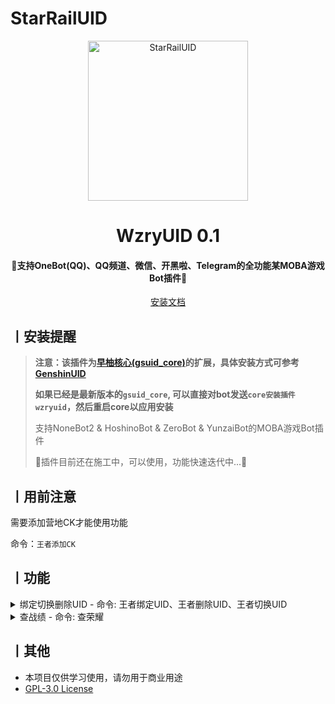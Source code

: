 # StarRailUID

<p align="center">
  <a href="https://github.com/KimigaiiWuyi/WzryUID"><img src="https://s2.loli.net/2023/08/05/ID3Wxq6tSGbo7OM.png" width="256" height="256" alt="StarRailUID"></a>
</p>
<h1 align = "center">WzryUID 0.1</h1>
<h4 align = "center">🚧支持OneBot(QQ)、QQ频道、微信、开黑啦、Telegram的全功能某MOBA游戏Bot插件🚧</h4>
<div align = "center">
        <a href="http://docs.gsuid.gbots.work/#/" target="_blank">安装文档</a>
</div>


## 丨安装提醒

> **注意：该插件为[早柚核心(gsuid_core)](https://github.com/Genshin-bots/gsuid_core)的扩展，具体安装方式可参考[GenshinUID](https://github.com/KimigaiiWuyi/GenshinUID)**
>
> **如果已经是最新版本的`gsuid_core`, 可以直接对bot发送`core安装插件wzryuid`，然后重启core以应用安装**
>
> 支持NoneBot2 & HoshinoBot & ZeroBot & YunzaiBot的MOBA游戏Bot插件
>
> 🚧插件目前还在施工中，可以使用，功能快速迭代中...🚧

## 丨用前注意

需要添加营地CK才能使用功能

命令：`王者添加CK`

## 丨功能
<details><summary>绑定切换删除UID - 命令: 王者绑定UID、王者删除UID、王者切换UID</summary><p>
还没有图
</p></details>

<details><summary>查战绩 - 命令: 查荣耀</summary><p>
还没有图
</p></details>

## 丨其他

+ 本项目仅供学习使用，请勿用于商业用途
+ [GPL-3.0 License](https://github.com/qwerdvd/StarRailUID/blob/master/LICENSE)
